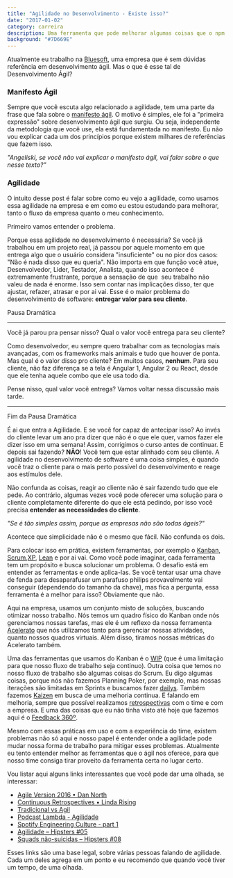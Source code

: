```yaml
---
title: "Agilidade no Desenvolvimento - Existe isso?"
date: "2017-01-02"
category: carreira
description: Uma ferramenta que pode melhorar algumas coisas que o npm não entrega
background: "#7D669E"
---
```


Atualmente eu trabalho na [Bluesoft](http://www.bluesoft.com.br/), uma empresa que é sem dúvidas referência em desenvolvimento ágil. Mas o que é esse tal de Desenvolvimento Ágil?

### Manifesto Ágil

Sempre que você escuta algo relacionado a agilidade, tem uma parte da frase que fala sobre o [manifesto ágil](http://www.manifestoagil.com.br/). O motivo é simples, ele foi a "primeira expressão" sobre desenvolvimento ágil que surgiu. Ou seja, independente da metodologia que você use, ela está fundamentada no manifesto. Eu não vou explicar cada um dos princípios porque existem milhares de referências que fazem isso.

_"Angeliski, se você não vai explicar o manifesto ágil, vai falar sobre o que nesse texto?"_

### Agilidade

O intuito desse post é falar sobre como eu vejo a agilidade, como usamos essa agilidade na empresa e em como eu estou estudando para melhorar, tanto o fluxo da empresa quanto o meu conhecimento.

Primeiro vamos entender o problema.

Porque essa agilidade no desenvolvimento é necessária? Se você já trabalhou em um projeto real, já passou por aquele momento em que entrega algo que o usuário considera "insuficiente" ou no pior dos casos: "Não é nada disso que eu queria". Não importa em que função você atue, Desenvolvedor, Lider, Testador, Analista, quando isso acontece é extremamente frustrante, porque a sensação de que  seu trabalho não valeu de nada é enorme. Isso sem contar nas implicações disso, ter que ajustar, refazer, atrasar e por ai vai. Esse é o maior problema do desenvolvimento de software: **entregar valor para seu cliente**.

Pausa Dramática

* * *

Você já parou pra pensar nisso? Qual o valor você entrega para seu cliente?

Como desenvolvedor, eu sempre quero trabalhar com as tecnologias mais avançadas, com os frameworks mais animais e tudo que houver de ponta. Mas qual é o valor disso pro cliente? Em muitos casos, **nenhum**. Para seu cliente, não faz diferença se a tela é Angular 1, Angular 2 ou React, desde que ele tenha aquele combo que ele usa todo dia.

Pense nisso, qual valor você entrega? Vamos voltar nessa discussão mais tarde.

* * *

Fim da Pausa Dramática

É ai que entra a Agilidade. E se você for capaz de antecipar isso? Ao invés do cliente levar um ano pra dizer que não é o que ele quer, vamos fazer ele dizer isso em uma semana! Assim, corrigimos o curso antes de continuar. E depois sai fazendo? **NÃO**! Você tem que estar alinhado com seu cliente. A agilidade no desenvolvimento de software é uma coisa simples, é quando você traz o cliente para o mais perto possível do desenvolvimento e reage aos estímulos dele.

Não confunda as coisas, reagir ao cliente não é sair fazendo tudo que ele pede. Ao contrário, algumas vezes você pode oferecer uma solução para o cliente completamente diferente do que ele está pedindo, por isso você precisa **entender as necessidades do cliente**.

_"Se é tão simples assim, porque as empresas não são todas ágeis?"_

Acontece que simplicidade não é o mesmo que fácil. Não confunda os dois.

Para colocar isso em prática, existem ferramentas, por exemplo o [Kanban](http://www.culturaagil.com.br/kanban-do-inicio-ao-fim/), [Scrum](http://www.culturaagil.com.br/como-funciona-o-scrum/),[XP](http://www.desenvolvimentoagil.com.br/xp/), [Lean](http://www.lean.org.br/o-que-e-lean.aspx) e por ai vai. Como você pode imaginar, cada ferramenta tem um propósito e busca solucionar um problema. O desafio está em entender as ferramentas e onde aplica-las. Se você tentar usar uma chave de fenda para desaparafusar um parafuso philips provavelmente vai conseguir (dependendo do tamanho da chave), mas fica a pergunta, essa ferramenta é a melhor para isso? Obviamente que não.

Aqui na empresa, usamos um conjunto misto de soluções, buscando otimizar nosso trabalho. Nós temos um quadro físico do Kanban onde nós gerenciamos nossas tarefas, mas ele é um reflexo da nossa ferramenta [Acelerato](https://www.acelerato.com/) que nós utilizamos tanto para gerenciar nossas atividades, quanto nossos quadros virtuais. Além disso, tiramos nossas métricas do Acelerato também.

<ImagePoster caption="Quadro Kanban Bluesoft - Equipe Taurus" src="/assets/img/kanban_bluesoft.jpg"></ImagePoster>


Uma das ferramentas que usamos do Kanban é o [WIP](http://celsoavmartins.blogspot.com.br/2012/04/kanban-o-que-e-o-wip-e-por-limita-lo.html) (que é uma limitação para que nosso fluxo de trabalho seja continuo). Outra coisa que temos no nosso fluxo de trabalho são algumas coisas do Scrum. Eu digo algumas coisas, porque nós não fazemos Planning Poker, por exemplo, mas nossas iterações são limitadas em Sprints e buscamos fazer [dailys](http://www.desenvolvimentoagil.com.br/scrum/daily_scrum). Também fazemos [Kaizen](https://endeavor.org.br/kaizen/) em busca de uma melhoria continua. E falando em melhoria, sempre que possível realizamos [retrospectivas](https://www.infoq.com/br/articles/retrospectivas-ageis) com o time e com a empresa. E uma das coisas que eu não tinha visto até hoje que fazemos aqui é o [Feedback 360º](http://www.sobreadministracao.com/avaliacao-360-graus-o-que-e-e-como-funciona/).

Mesmo com essas práticas em uso e com a experiência do time, existem problemas não só aqui e nosso papel é entender onde a agilidade pode mudar nossa forma de trabalho para mitigar esses problemas. Atualmente eu tento entender melhor as ferramentas que o ágil nos oferece, para que nosso time consiga tirar proveito da ferramenta certa no lugar certo.

Vou listar aqui alguns links interessantes que você pode dar uma olhada, se interessar:

- [Agile Version 2016 • Dan North](https://youtu.be/iFLBG_bilrg)
- [Continuous Retrospectives • Linda Rising](https://youtu.be/kJBKYAVZf6o)
- [Tradicional vs Agil](http://www.culturaagil.com.br/tradicional-vs-agil/)
- [Podcast Lambda - Agilidade](http://blog.lambda3.com.br/2016/12/podcast-22-agilidade/)
- [Spotify Engineering Culture - part 1](https://vimeo.com/85490944)
- [Agilidade – Hipsters #05](http://hipsters.tech/agilidade-hipsters-05/)
- [Squads não-suicidas – Hipsters #08](http://hipsters.tech/squads-nao-suicidas-hipsters-08/)

Esses links são uma base legal, sobre várias pessoas falando de agilidade. Cada um deles agrega em um ponto e eu recomendo que quando você tiver um tempo, de uma olhada.

<Signature></Signature>

